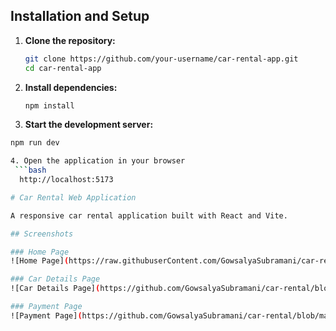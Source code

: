 
## Installation and Setup

1. **Clone the repository:**
   ```bash
   git clone https://github.com/your-username/car-rental-app.git
   cd car-rental-app
2. **Install dependencies:**
   ```bash
   npm install
3. **Start the development server:**
  ```bash
  npm run dev

4. Open the application in your browser
   ```bash
    http://localhost:5173

# Car Rental Web Application

A responsive car rental application built with React and Vite.

## Screenshots

### Home Page
![Home Page](https://raw.githubuserContent.com/GowsalyaSubramani/car-rental/main/home-page.png)

### Car Details Page
![Car Details Page](https://github.com/GowsalyaSubramani/car-rental/blob/main/car-details.png)

### Payment Page
![Payment Page](https://github.com/GowsalyaSubramani/car-rental/blob/main/payment.png?raw=true)

